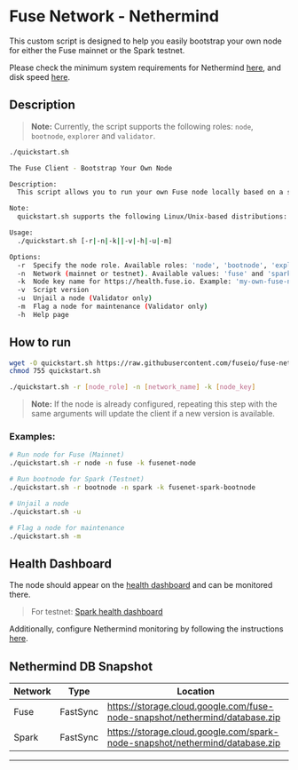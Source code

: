# Fuse Network - Nethermind

This custom script is designed to help you easily bootstrap your own node for either the Fuse mainnet or the Spark testnet.

Please check the minimum system requirements for Nethermind [here](https://docs.nethermind.io/validators/#hardware-configurations), and disk speed [here](https://docs.nethermind.io/get-started/system-requirements/#disk-speed).

## Description

> **Note:** Currently, the script supports the following roles: `node`, `bootnode`, `explorer` and `validator`.

```bash
./quickstart.sh

The Fuse Client - Bootstrap Your Own Node

Description:
  This script allows you to run your own Fuse node locally based on a specified role.

Note:
  quickstart.sh supports the following Linux/Unix-based distributions: Ubuntu, Debian, Fedora, CentOS, RHEL.

Usage:
  ./quickstart.sh [-r|-n|-k||-v|-h|-u|-m]

Options:
  -r  Specify the node role. Available roles: 'node', 'bootnode', 'explorer', 'validator'
  -n  Network (mainnet or testnet). Available values: 'fuse' and 'spark'
  -k  Node key name for https://health.fuse.io. Example: 'my-own-fuse-node'
  -v  Script version
  -u  Unjail a node (Validator only)
  -m  Flag a node for maintenance (Validator only)
  -h  Help page
```

## How to run

```bash
wget -O quickstart.sh https://raw.githubusercontent.com/fuseio/fuse-network/master/nethermind/quickstart.sh
chmod 755 quickstart.sh
```

```bash
./quickstart.sh -r [node_role] -n [network_name] -k [node_key]
```

> **Note:** If the node is already configured, repeating this step with the same arguments will update the client if a new version is available.

### Examples:

```bash
# Run node for Fuse (Mainnet)
./quickstart.sh -r node -n fuse -k fusenet-node

# Run bootnode for Spark (Testnet)
./quickstart.sh -r bootnode -n spark -k fusenet-spark-bootnode

# Unjail a node
./quickstart.sh -u

# Flag a node for maintenance
./quickstart.sh -m
```

## Health Dashboard

The node should appear on the [health dashboard](https://health.fuse.io) and can be monitored there.

> For testnet: [Spark health dashboard](https://health.fusespark.io/)

Additionally, configure Nethermind monitoring by following the instructions [here](https://docs.nethermind.io/monitoring/metrics/grafana-and-prometheus).

## Nethermind DB Snapshot

| Network | Type     | Location                                                                     |
| ------- | -------- | ---------------------------------------------------------------------------- |
| Fuse    | FastSync | https://storage.cloud.google.com/fuse-node-snapshot/nethermind/database.zip  |
| Spark   | FastSync | https://storage.cloud.google.com/spark-node-snapshot/nethermind/database.zip |

---
